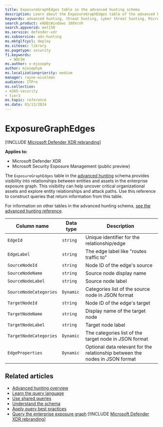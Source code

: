 ```yaml
---
title: ExposureGraphEdges table in the advanced hunting schema
description: Learn about the ExposureGraphEdges table of the advanced hunting schema, which provides attack surface information, to help you understand how potential threats might reach, and compromise, valuable assets.
keywords: advanced hunting, threat hunting, cyber threat hunting, Microsoft Defender XDR, microsoft 365, m365, search, query, telemetry, schema reference, kusto, table, column, data type, description, ExposureGraphEdges, EdgeId, EdgeLabel, SourceNodeName, SourceNodeLabel, TargetNodeName, TargetNodeLabel, SourceNodeCategories, TargetNodeCategories, EdgeProperties
search.product: eADQiWindows 10XVcnh
search.appverid: met150
ms.service: defender-xdr
ms.subservice: adv-hunting
ms.mktglfcycl: deploy
ms.sitesec: library
ms.pagetype: security
f1.keywords: 
  - NOCSH
ms.author: v-mjosephy
author: mjosephym
ms.localizationpriority: medium
manager: rayne-wiselman
audience: ITPro
ms.collection: 
- m365-security
- tier3
ms.topic: reference
ms.date: 03/13/2024
---
```


# ExposureGraphEdges

[!INCLUDE [Microsoft Defender XDR rebranding](../includes/microsoft-defender.md)]

**Applies to:**

- Microsoft Defender XDR
- Microsoft Security Exposure Management (public preview)

The `ExposureGraphEdges` table in the [advanced hunting](advanced-hunting-overview.md) schema provides visibility into relationships between entities and assets in the enterprise exposure graph. This visibility can help uncover critical organizational assets and explore entity relationships and attack paths. Use this reference to construct queries that return information from this table.

For information on other tables in the advanced hunting schema, [see the advanced hunting reference](advanced-hunting-schema-tables.md).

| Column name | Data type | Description |
|-------------|-----------|-------------|
| `EdgeId` |  `string` |   Unique identifier for the relationship/edge |
| `EdgeLabel` |  `string` |   The edge label like "routes traffic to" |
| `SourceNodeId` |  `string` |   Node ID of the edge's source |
| `SourceNodeName` |  `string` |   Source node display name |
| `SourceNodeLabel` |  `string` |   Source node label |
| `SourceNodeCategories` |  `Dynamic` | Categories list of the source node in JSON format |
| `TargetNodeId` |  `string` |   Node ID of the edge's target |
| `TargetNodeName` |  `string` |   Display name of the target node |
| `TargetNodeLabel` |  `string` |   Target node label |
| `TargetNodeCategories` |  `Dynamic` | The categories list of the target node in JSON format |
| `EdgeProperties` |  `Dynamic` | Optional data relevant for the relationship between the nodes in JSON format |

## Related articles

- [Advanced hunting overview](advanced-hunting-overview.md)
- [Learn the query language](advanced-hunting-query-language.md)
- [Use shared queries](advanced-hunting-shared-queries.md)
- [Understand the schema](advanced-hunting-schema-tables.md)
- [Apply query best practices](advanced-hunting-best-practices.md)
- [Query the enterprise exposure graph](/security-exposure-management/query-enterprise-exposure-graph)
[!INCLUDE [Microsoft Defender XDR rebranding](../includes/defender-m3d-techcommunity.md)]
